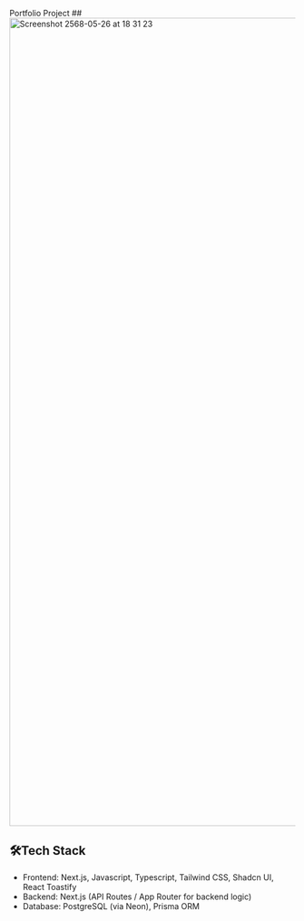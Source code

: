 Portfolio Project
##<img width="1425" alt="Screenshot 2568-05-26 at 18 31 23" src="https://github.com/user-attachments/assets/0789a442-8923-4a85-be5b-22b461e3ef01" />

## 🛠Tech Stack

- Frontend: Next.js, Javascript, Typescript, Tailwind CSS, Shadcn UI, React Toastify
- Backend: Next.js (API Routes / App Router for backend logic)
- Database: PostgreSQL (via Neon), Prisma ORM

